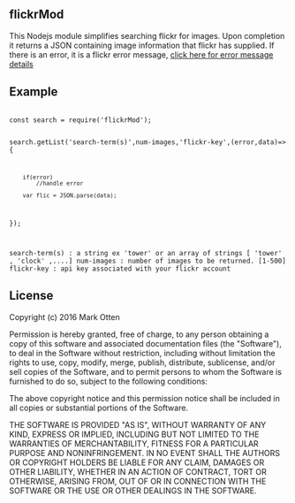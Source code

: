 <h2>flickrMod</h2>
 This Nodejs module simplifies searching flickr for images.
  Upon completion it returns a JSON containing image information that flickr has supplied.
 If there is an error, it is a flickr error message,  <a href="https://www.flickr.com/services/api/flickr.photos.search.html"> click here for error message details </a>

<h2>Example</h2>
<code>
const search = require('flickrMod');

search.getList('search-term(s)',num-images,'flickr-key',(error,data)=>{

        if(error)
        	//handle error

        var flic = JSON.parse(data);
});


search-term(s) : a string ex 'tower' or an array of strings [ 'tower' , 'clock' ,....]
num-images : number of images to be returned. [1-500]
flickr-key : api key associated with your flickr account
</code>

<h2>License</h2>
 Copyright (c) 2016  Mark Otten

Permission is hereby granted, free of charge, to any person obtaining a copy of this software and associated documentation files (the "Software"), to deal in the Software without restriction, including without limitation the rights to use, copy, modify, merge, publish, distribute, sublicense, and/or sell copies of the Software, and to permit persons to whom the Software is furnished to do so, subject to the following conditions:

The above copyright notice and this permission notice shall be included in all copies or substantial portions of the Software.

THE SOFTWARE IS PROVIDED "AS IS", WITHOUT WARRANTY OF ANY KIND, EXPRESS OR IMPLIED, INCLUDING BUT NOT LIMITED TO THE WARRANTIES OF MERCHANTABILITY, FITNESS FOR A PARTICULAR PURPOSE AND NONINFRINGEMENT. IN NO EVENT SHALL THE AUTHORS OR COPYRIGHT HOLDERS BE LIABLE FOR ANY CLAIM, DAMAGES OR OTHER LIABILITY, WHETHER IN AN ACTION OF CONTRACT, TORT OR OTHERWISE, ARISING FROM, OUT OF OR IN CONNECTION WITH THE SOFTWARE OR THE USE OR OTHER DEALINGS IN THE SOFTWARE.
